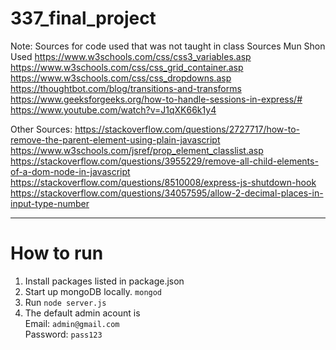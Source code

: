 # 337_final_project
Note: Sources for code used that was not taught in class
Sources Mun Shon Used
https://www.w3schools.com/css/css3_variables.asp
https://www.w3schools.com/css/css_grid_container.asp
https://www.w3schools.com/css/css_dropdowns.asp
https://thoughtbot.com/blog/transitions-and-transforms
https://www.geeksforgeeks.org/how-to-handle-sessions-in-express/#
https://www.youtube.com/watch?v=J1qXK66k1y4

Other Sources: 
https://stackoverflow.com/questions/2727717/how-to-remove-the-parent-element-using-plain-javascript
https://www.w3schools.com/jsref/prop_element_classlist.asp
https://stackoverflow.com/questions/3955229/remove-all-child-elements-of-a-dom-node-in-javascript
https://stackoverflow.com/questions/8510008/express-js-shutdown-hook
https://stackoverflow.com/questions/34057595/allow-2-decimal-places-in-input-type-number

___

# How to run

1. Install packages listed in package.json
2. Start up mongoDB locally. `mongod`
3. Run `node server.js`
4. The default admin acount is 
<br>Email: `admin@gmail.com` <br>
Password: `pass123`
 